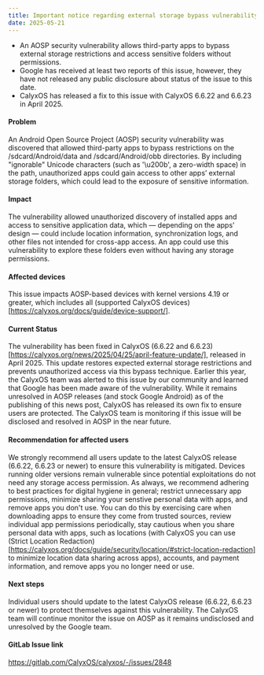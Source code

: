 ```yaml
---
title: Important notice regarding external storage bypass vulnerability
date: 2025-05-21
---
```


* An AOSP security vulnerability allows third-party apps to bypass external storage restrictions and access sensitive folders without permissions.
* Google has received at least two reports of this issue, however, they have not released any public disclosure about status of the issue to this date.
* CalyxOS has released a fix to this issue with CalyxOS 6.6.22 and 6.6.23 in April 2025.

#### Problem
An Android Open Source Project (AOSP) security vulnerability was discovered that allowed third-party apps to bypass restrictions on the /sdcard/Android/data and /sdcard/Android/obb directories. By including "ignorable" Unicode characters (such as '\u200b', a zero-width space) in the path, unauthorized apps could gain access to other apps’ external storage folders, which could lead to the exposure of sensitive information.

#### Impact
The vulnerability allowed unauthorized discovery of installed apps and access to sensitive application data, which — depending on the apps' design — could include location information, synchronization logs, and other files not intended for cross-app access. An app could use this vulnerability to explore these folders even without having any storage permissions.

#### Affected devices
This issue impacts AOSP-based devices with kernel versions 4.19 or greater, which includes all (supported CalyxOS devices)[https://calyxos.org/docs/guide/device-support/].

#### Current Status
The vulnerability has been fixed in CalyxOS (6.6.22 and 6.6.23)[https://calyxos.org/news/2025/04/25/april-feature-update/], released in April 2025. This update restores expected external storage restrictions and prevents unauthorized access via this bypass technique.
Earlier this year, the CalyxOS team was alerted to this issue by our community and learned that Google has been made aware of the vulnerability. While it remains unresolved in AOSP releases (and stock Google Android) as of the publishing of this news post, CalyxOS has released its own fix to ensure users are protected. The CalyxOS team is monitoring if this issue will be disclosed and resolved in AOSP in the near future.

#### Recommendation for affected users
We strongly recommend all users update to the latest CalyxOS release (6.6.22, 6.6.23 or newer) to ensure this vulnerability is mitigated. Devices running older versions remain vulnerable since potential exploitations do not need any storage access permission. 
As always, we recommend adhering to best practices for digital hygiene in general; restrict unnecessary app permissions, minimize sharing your senstive personal data with apps, and remove apps you don't use. You can do this by exercising care when downloading apps to ensure they come from trusted sources, review individual app permissions periodically, stay cautious when you share personal data with apps, such as locations (with CalyxOS you can use (Strict Location Redaction)[https://calyxos.org/docs/guide/security/location/#strict-location-redaction] to minimize location data sharing across apps), accounts, and payment information, and remove apps you no longer need or use.

#### Next steps
Individual users should update to the latest CalyxOS release (6.6.22, 6.6.23 or newer) to protect themselves against this vulnerability. The CalyxOS team will continue monitor the issue on AOSP as it remains undisclosed and unresolved by the Google team.

#### GitLab Issue link
<https://gitlab.com/CalyxOS/calyxos/-/issues/2848>

